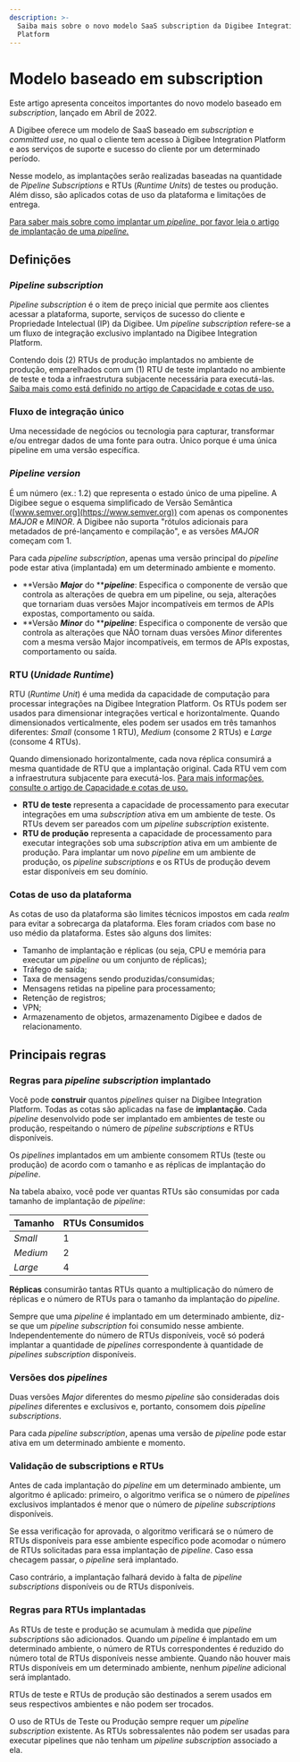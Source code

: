 ```yaml
---
description: >-
  Saiba mais sobre o novo modelo SaaS subscription da Digibee Integration
  Platform
---
```


# Modelo baseado em subscription

Este artigo apresenta conceitos importantes do novo modelo baseado em _subscription_, lançado em Abril de 2022.

A Digibee oferece um modelo de SaaS baseado em _subscription_ e _committed use_, no qual o cliente tem acesso à Digibee Integration Platform e aos serviços de suporte e sucesso do cliente por um determinado período.&#x20;

Nesse modelo, as implantações serão realizadas baseadas na quantidade de _Pipeline Subscriptions_ e RTUs (_Runtime Units_) de testes ou produção. Além disso, são aplicados cotas de uso da plataforma e limitações de entrega.

[Para saber mais sobre como implantar um _pipeline_, por favor leia o artigo de implantação de uma _pipeline._ ](https://docs.digibee.com/documentation/v/pt-br/run/deployments)

## Definições

### _Pipeline subscription_

_Pipeline subscription_ é o item de preço inicial que permite aos clientes acessar a plataforma, suporte, serviços de sucesso do cliente e Propriedade Intelectual (IP) da Digibee. Um _pipeline subscription_ refere-se a um fluxo de integração exclusivo implantado na Digibee Integration Platform.&#x20;

Contendo dois (2) RTUs de produção implantados no ambiente de produção, emparelhados com um (1) RTU de teste implantado no ambiente de teste e toda a infraestrutura subjacente necessária para executá-las. [Saiba mais como está definido no artigo de Capacidade e cotas de uso.](https://docs.digibee.com/documentation/v/pt-br/licenciamento/limites-de-uso)

### Fluxo de integração único&#x20;

Uma necessidade de negócios ou tecnologia para capturar, transformar e/ou entregar dados de uma fonte para outra. Único porque é uma única pipeline em uma versão específica.&#x20;

### _Pipeline version_&#x20;

É um número (ex.: 1.2) que representa o estado único de uma pipeline. A Digibee segue o esquema simplificado de Versão Semântica ([www.semver.org](https://www.semver.org)) com apenas os componentes _MAJOR_ e _MINOR_. A Digibee não suporta "rótulos adicionais para metadados de pré-lançamento e compilação", e as versões _MAJOR_ começam com 1.&#x20;

Para cada _pipeline subscription_, apenas uma versão principal do _pipeline_ pode estar ativa (implantada) em um determinado ambiente e momento.

* **Versão **_**Major**_** do **_**pipeline**_: Especifica o componente de versão que controla as alterações de quebra em um pipeline, ou seja, alterações que tornariam duas versões Major incompatíveis em termos de APIs expostas, comportamento ou saída.
* **Versão **_**Minor**_** do **_**pipeline**_: Especifica o componente de versão que controla as alterações que NÃO tornam duas versões _Minor_ diferentes com a mesma versão Major incompatíveis, em termos de APIs expostas, comportamento ou saída.&#x20;

### RTU (_Unidade Runtime_)

RTU (_Runtime Unit_) é uma medida da capacidade de computação para processar integrações na Digibee Integration Platform. Os RTUs podem ser usados para dimensionar integrações vertical e horizontalmente. Quando dimensionados verticalmente, eles podem ser usados em três tamanhos diferentes: _Small_ (consome 1 RTU), _Medium_ (consome 2 RTUs) e _Large_ (consome 4 RTUs).

Quando dimensionado horizontalmente, cada nova réplica consumirá a mesma quantidade de RTU que a implantação original. Cada RTU vem com a infraestrutura subjacente para executá-los. [Para mais informações, consulte o artigo de Capacidade e cotas de uso.](https://docs.digibee.com/documentation/v/pt-br/licenciamento/limites-de-uso)

* **RTU de teste** representa a capacidade de processamento para executar integrações em uma _subscription_ ativa em um ambiente de teste. Os RTUs devem ser pareados com um _pipeline_ _subscription_ existente.&#x20;
* **RTU de produção** representa a capacidade de processamento para executar integrações sob uma _subscription_ ativa em um ambiente de produção. Para implantar um novo _pipeline_ em um ambiente de produção, os _pipeline_ _subscriptions_ e os RTUs de produção devem estar disponíveis em seu domínio.&#x20;

### Cotas de uso da plataforma&#x20;

As cotas de uso da plataforma são limites técnicos impostos em cada _realm_ para evitar a sobrecarga da plataforma. Eles foram criados com base no uso médio da plataforma. Estes são alguns dos limites:&#x20;

* Tamanho de implantação e réplicas (ou seja, CPU e memória para executar um _pipeline_ ou um conjunto de réplicas);
* Tráfego de saída;
* Taxa de mensagens sendo produzidas/consumidas;
* Mensagens retidas na pipeline para processamento;
* Retenção de registros;&#x20;
* VPN;
* Armazenamento de objetos, armazenamento Digibee e dados de relacionamento.

## Principais regras&#x20;

### Regras para _pipeline subscription_ implantado

Você pode **construir** quantos _pipelines_ quiser na Digibee Integration Platform. Todas as cotas são aplicadas na fase de **implantação**. Cada _pipeline_ desenvolvido pode ser implantado em ambientes de teste ou produção, respeitando o número de _pipeline subscriptions_ e RTUs disponíveis.

Os _pipelines_ implantados em um ambiente consomem RTUs (teste ou produção) de acordo com o tamanho e as réplicas de implantação do _pipeline_.

Na tabela abaixo, você pode ver quantas RTUs são consumidas por cada tamanho de implantação de _pipeline_:

| **Tamanho** | **RTUs Consumidos** |
| ----------- | ------------------- |
| _Small_     | 1                   |
| _Medium_    | 2                   |
| _Large_     | 4                   |

**Réplicas** consumirão tantas RTUs quanto a multiplicação do número de réplicas e o número de RTUs para o tamanho da implantação do _pipeline_.

Sempre que uma _pipeline_ é implantado em um determinado ambiente, diz-se que um _pipeline subscription_ foi consumido nesse ambiente. Independentemente do número de RTUs disponíveis, você só poderá implantar a quantidade de _pipelines_ correspondente à quantidade de _pipelines subscription_ disponíveis.

### Versões dos _pipelines_&#x20;

Duas versões _Major_ diferentes do mesmo _pipeline_ são consideradas dois _pipelines_ diferentes e exclusivos e, portanto, consomem dois _pipeline subscriptions_.

Para cada _pipeline subscription_, apenas uma versão de _pipeline_ pode estar ativa em um determinado ambiente e momento.&#x20;

### Validação de subscriptions e RTUs&#x20;

Antes de cada implantação do _pipeline_ em um determinado ambiente, um algoritmo é aplicado: primeiro, o algoritmo verifica se o número de _pipelines_ exclusivos implantados é menor que o número de _pipeline subscriptions_ disponíveis.&#x20;

Se essa verificação for aprovada, o algoritmo verificará se o número de RTUs disponíveis para esse ambiente específico pode acomodar o número de RTUs solicitadas para essa implantação de _pipeline_. Caso essa checagem passar, o _pipeline_ será implantado.&#x20;

Caso contrário, a implantação falhará devido à falta de _pipeline subscriptions_ disponíveis ou de RTUs disponíveis.

### Regras para RTUs implantadas

As RTUs de teste e produção se acumulam à medida que _pipeline subscriptions_ são adicionados. Quando um _pipeline_ é implantado em um determinado ambiente, o número de RTUs correspondentes é reduzido do número total de RTUs disponíveis nesse ambiente. Quando não houver mais RTUs disponíveis em um determinado ambiente, nenhum _pipeline_ adicional será implantado.

RTUs de teste e RTUs de produção são destinados a serem usados em seus respectivos ambientes e não podem ser trocados.

O uso de RTUs de Teste ou Produção sempre requer um _pipeline subscription_ existente. As RTUs sobressalentes não podem ser usadas para executar pipelines que não tenham um _pipeline subscription_ associado a ela.
